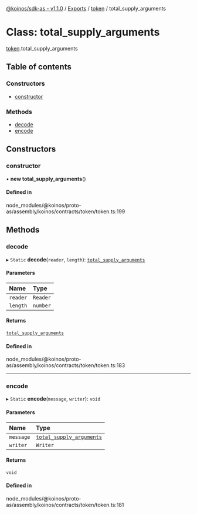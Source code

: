 [@koinos/sdk-as - v1.1.0](../README.md) / [Exports](../modules.md) / [token](../modules/token.md) / total\_supply\_arguments

# Class: total\_supply\_arguments

[token](../modules/token.md).total_supply_arguments

## Table of contents

### Constructors

- [constructor](token.total_supply_arguments.md#constructor)

### Methods

- [decode](token.total_supply_arguments.md#decode)
- [encode](token.total_supply_arguments.md#encode)

## Constructors

### constructor

• **new total_supply_arguments**()

#### Defined in

node_modules/@koinos/proto-as/assembly/koinos/contracts/token/token.ts:199

## Methods

### decode

▸ `Static` **decode**(`reader`, `length`): [`total_supply_arguments`](token.total_supply_arguments.md)

#### Parameters

| Name | Type |
| :------ | :------ |
| `reader` | `Reader` |
| `length` | `number` |

#### Returns

[`total_supply_arguments`](token.total_supply_arguments.md)

#### Defined in

node_modules/@koinos/proto-as/assembly/koinos/contracts/token/token.ts:183

___

### encode

▸ `Static` **encode**(`message`, `writer`): `void`

#### Parameters

| Name | Type |
| :------ | :------ |
| `message` | [`total_supply_arguments`](token.total_supply_arguments.md) |
| `writer` | `Writer` |

#### Returns

`void`

#### Defined in

node_modules/@koinos/proto-as/assembly/koinos/contracts/token/token.ts:181
